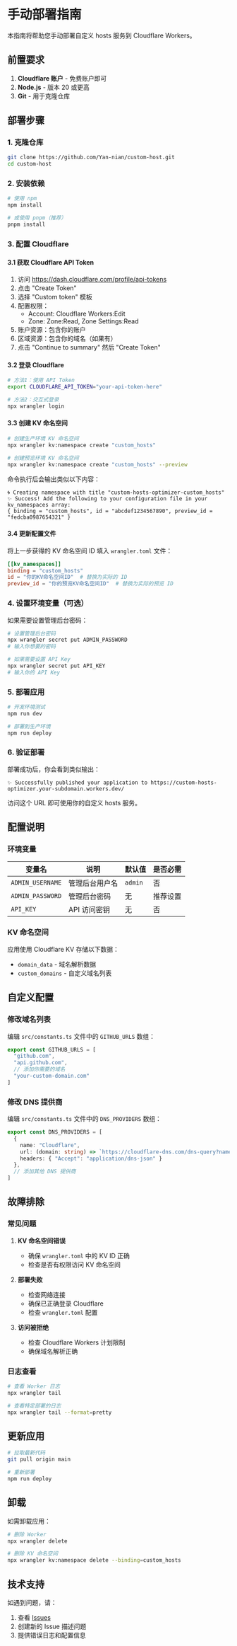 # 手动部署指南

本指南将帮助您手动部署自定义 hosts 服务到 Cloudflare Workers。

## 前置要求

1. **Cloudflare 账户** - 免费账户即可
2. **Node.js** - 版本 20 或更高
3. **Git** - 用于克隆仓库

## 部署步骤

### 1. 克隆仓库

```bash
git clone https://github.com/Yan-nian/custom-host.git
cd custom-host
```

### 2. 安装依赖

```bash
# 使用 npm
npm install

# 或使用 pnpm（推荐）
pnpm install
```

### 3. 配置 Cloudflare

#### 3.1 获取 Cloudflare API Token

1. 访问 https://dash.cloudflare.com/profile/api-tokens
2. 点击 "Create Token"
3. 选择 "Custom token" 模板
4. 配置权限：
   - Account: Cloudflare Workers:Edit
   - Zone: Zone:Read, Zone Settings:Read
5. 账户资源：包含你的账户
6. 区域资源：包含你的域名（如果有）
7. 点击 "Continue to summary" 然后 "Create Token"

#### 3.2 登录 Cloudflare

```bash
# 方法1：使用 API Token
export CLOUDFLARE_API_TOKEN="your-api-token-here"

# 方法2：交互式登录
npx wrangler login
```

#### 3.3 创建 KV 命名空间

```bash
# 创建生产环境 KV 命名空间
npx wrangler kv:namespace create "custom_hosts"

# 创建预览环境 KV 命名空间
npx wrangler kv:namespace create "custom_hosts" --preview
```

命令执行后会输出类似以下内容：
```
🌀 Creating namespace with title "custom-hosts-optimizer-custom_hosts"
✨ Success! Add the following to your configuration file in your kv_namespaces array:
{ binding = "custom_hosts", id = "abcdef1234567890", preview_id = "fedcba0987654321" }
```

#### 3.4 更新配置文件

将上一步获得的 KV 命名空间 ID 填入 `wrangler.toml` 文件：

```toml
[[kv_namespaces]]
binding = "custom_hosts"
id = "你的KV命名空间ID"  # 替换为实际的 ID
preview_id = "你的预览KV命名空间ID"  # 替换为实际的预览 ID
```

### 4. 设置环境变量（可选）

如果需要设置管理后台密码：

```bash
# 设置管理后台密码
npx wrangler secret put ADMIN_PASSWORD
# 输入你想要的密码

# 如果需要设置 API Key
npx wrangler secret put API_KEY
# 输入你的 API Key
```

### 5. 部署应用

```bash
# 开发环境测试
npm run dev

# 部署到生产环境
npm run deploy
```

### 6. 验证部署

部署成功后，你会看到类似输出：
```
✨ Successfully published your application to https://custom-hosts-optimizer.your-subdomain.workers.dev/
```

访问这个 URL 即可使用你的自定义 hosts 服务。

## 配置说明

### 环境变量

| 变量名 | 说明 | 默认值 | 是否必需 |
|--------|------|--------|----------|
| `ADMIN_USERNAME` | 管理后台用户名 | `admin` | 否 |
| `ADMIN_PASSWORD` | 管理后台密码 | 无 | 推荐设置 |
| `API_KEY` | API 访问密钥 | 无 | 否 |

### KV 命名空间

应用使用 Cloudflare KV 存储以下数据：
- `domain_data` - 域名解析数据
- `custom_domains` - 自定义域名列表

## 自定义配置

### 修改域名列表

编辑 `src/constants.ts` 文件中的 `GITHUB_URLS` 数组：

```typescript
export const GITHUB_URLS = [
  "github.com",
  "api.github.com",
  // 添加你需要的域名
  "your-custom-domain.com"
]
```

### 修改 DNS 提供商

编辑 `src/constants.ts` 文件中的 `DNS_PROVIDERS` 数组：

```typescript
export const DNS_PROVIDERS = [
  {
    name: "Cloudflare",
    url: (domain: string) => `https://cloudflare-dns.com/dns-query?name=${domain}&type=A`,
    headers: { "Accept": "application/dns-json" }
  },
  // 添加其他 DNS 提供商
]
```

## 故障排除

### 常见问题

1. **KV 命名空间错误**
   - 确保 `wrangler.toml` 中的 KV ID 正确
   - 检查是否有权限访问 KV 命名空间

2. **部署失败**
   - 检查网络连接
   - 确保已正确登录 Cloudflare
   - 检查 `wrangler.toml` 配置

3. **访问被拒绝**
   - 检查 Cloudflare Workers 计划限制
   - 确保域名解析正确

### 日志查看

```bash
# 查看 Worker 日志
npx wrangler tail

# 查看特定部署的日志
npx wrangler tail --format=pretty
```

## 更新应用

```bash
# 拉取最新代码
git pull origin main

# 重新部署
npm run deploy
```

## 卸载

如需卸载应用：

```bash
# 删除 Worker
npx wrangler delete

# 删除 KV 命名空间
npx wrangler kv:namespace delete --binding=custom_hosts
```

## 技术支持

如遇到问题，请：
1. 查看 [Issues](https://github.com/Yan-nian/custom-host/issues)
2. 创建新的 Issue 描述问题
3. 提供错误日志和配置信息
